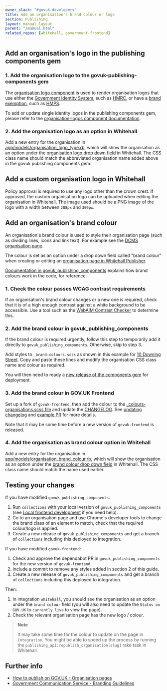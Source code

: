 ```yaml
---
owner_slack: "#govuk-developers"
title: Add an organisation's brand colour or logo
section: Publishing
layout: manual_layout
parent: "/manual.html"
related_repos: [whitehall, government-frontend]
---
```


## Add an organisation's logo in the publishing components gem

### 1. Add the organisation logo to the govuk-publishing-components gem

The [organisation logo component](https://components.publishing.service.gov.uk/component-guide/organisation_logo) is used to render organisation logos that use either the [Government Identity System](https://gcs.civilservice.gov.uk/guidance/marketing/branding-guidelines/), such as [HMRC](https://components.publishing.service.gov.uk/component-guide/organisation_logo/hm_revenue_customs/preview), or have a [brand exemption](https://gcs.civilservice.gov.uk/guidance/marketing/branding-guidelines/#Brand-exemption-process), such as [HMPS](https://components.publishing.service.gov.uk/component-guide/organisation_logo/hm_prison_service/preview).

To add or update single identity logos in the publishing components gem, please refer to the [organisation-logos component documentation](https://github.com/alphagov/govuk_publishing_components/blob/main/docs/organisation-logos.md).

### 2. Add the organisation logo as an option in Whitehall

Add a new entry for the organisation in [app/models/organisation_logo_type.rb](https://github.com/alphagov/whitehall/blob/main/app/models/organisation_logo_type.rb), which will show the organisation as an option under the [organisation logo drop down field](https://github.com/alphagov/whitehall/blob/52aff8f61a29b3999054b5b5c94875a5534eaf9a/app/views/admin/organisations/_form.html.erb#L15) in Whitehall. The CSS class name should match the abbreviated organisation name added above in the govuk publishing components gem.

## Add a custom organisation logo in Whitehall

Policy approval is required to use any logo other than the crown crest. If approved, the custom organisation logo can be uploaded when editing the organisation in Whitehall. The image used should be a PNG image of the logo with a width between `288px` and `300px`.

## Add an organisation's brand colour

An organisation's brand colour is used to style their organisation page (such as dividing lines, icons and link text). For example see the [DCMS organisation page](https://www.gov.uk/government/organisations/department-for-digital-culture-media-sport).

The colour is set as an option under a drop down field called "brand colour" when creating or editing an [organisation page in Whitehall Publisher](https://whitehall-admin.publishing.service.gov.uk/government/admin/organisations).

[Documentation in govuk_publishing_components](https://github.com/alphagov/govuk_publishing_components/blob/main/docs/component_branding.md) explains how brand colours work in the code, for reference.

### 1. Check the colour passes WCAG contrast requirements

If an organisation's brand colour changes or a new one is required, check that it is of a high enough contrast against a white background to be accessible. Use a tool such as the [WebAIM Contrast Checker](https://webaim.org/resources/contrastchecker/) to determine this.

### 2. Add the brand colour in govuk_publishing_components

If the brand colour is required urgently, follow this step to temporarily add it directly to `govuk_publishing_components`. Otherwise, skip to step 3.

Add styles to `_brand-colours.scss` as shown in this example for [10 Downing Street](https://github.com/alphagov/govuk_publishing_components/blob/cefed3993d91f375a9990d703d49b41277acb189/app/assets/stylesheets/govuk_publishing_components/components/helpers/_brand-colours.scss#L58-L78). Copy and paste these lines and modify the organisation CSS class name and colour as required.

You will then need to ready a [new release of the components gem](https://github.com/alphagov/govuk_publishing_components/blob/main/docs/publishing-to-rubygems.md) for deployment.

### 3. Add the brand colour in GOV.UK Frontend

Set up a fork of `govuk-frontend`, then add the colour to the [_colours-organisations.scss file](https://github.com/alphagov/govuk-frontend/blob/main/src/govuk/settings/_colours-organisations.scss) and update the [CHANGELOG](https://github.com/alphagov/govuk-frontend/blob/main/CHANGELOG.md).
See [updating changelog](https://github.com/alphagov/govuk-frontend/blob/main/docs/contributing/versioning.md#updating-changelog) and [example PR](https://github.com/alphagov/govuk-frontend/pull/1918) for more details.

Note that it may be some time before a new version of `govuk-frontend` is released.

### 4. Add the organisation as brand colour option in Whitehall

Add a new entry for the organisation in [app/models/organisation_brand_colour.rb](https://github.com/alphagov/whitehall/blob/main/app/models/organisation_brand_colour.rb), which will show the organisation as an option under the [brand colour drop down field](https://github.com/alphagov/whitehall/blob/52aff8f61a29b3999054b5b5c94875a5534eaf9a/app/views/admin/organisations/_form.html.erb#L25) in Whitehall. The CSS class name should match the name used earlier.

## Testing your changes

If you have modified `govuk_publishing_components`:

1. Run `collections` with your local version of `govuk_publishing_components` (see [Local frontend development](/manual/local-frontend-development.html) if you need help).
2. Go to an organisation page and use Chrome's developer tools to change the brand class of an element to match, check that the required colour/logo is applied.
3. Create a new release of `govuk_publishing_components` and get a branch of `collections` including this deployed to integration.

If you have modified `govuk-frontend`:

1. Check and approve the dependabot PR in `govuk_publishing_components` for the new version of `govuk-frontend`.
2. Include a commit to remove any styles added in section 2 of this guide.
3. Create a new release of `govuk_publishing_components` and get a branch of `collections` including this deployed to integration.

Then:

1. In integration `whitehall`, you should see the organisation as an option under the `brand colour` field (you will also need to update the `Status on GOV.UK` to `currently live` to view the page).
2. Check the relevant organisation page has the new logo / colour.

> **Note**
>
> It may take some time for the colour to update on the page in `integration`.
> You might be able to speed up the process by running the
> `publishing_api:republish_organisation[slug]` rake task in Whitehall.

## Further info

- [How to publish on GOV.UK - Organisation pages](https://www.gov.uk/guidance/how-to-publish-on-gov-uk/organisation-pages)
- [Government Communication Service - Branding Guidelines](https://gcs.civilservice.gov.uk/guidance/marketing/branding-guidelines/)
